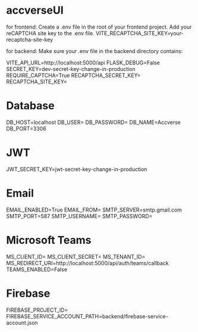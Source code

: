 # accverseUI
for frontend:
Create a .env file in the root of your frontend project.
Add your reCAPTCHA site key to the .env file.
VITE_RECAPTCHA_SITE_KEY=your-recaptcha-site-key

for backend:
Make sure your .env file in the backend directory contains:

VITE_API_URL=http://localhost:5000/api
FLASK_DEBUG=False
SECRET_KEY=dev-secret-key-change-in-production
REQUIRE_CAPTCHA=True
RECAPTCHA_SECRET_KEY=
RECAPTCHA_SITE_KEY=

# Database
DB_HOST=localhost
DB_USER=
DB_PASSWORD=
DB_NAME=Accverse
DB_PORT=3306

# JWT
JWT_SECRET_KEY=jwt-secret-key-change-in-production

# Email
EMAIL_ENABLED=True
EMAIL_FROM=
SMTP_SERVER=smtp.gmail.com
SMTP_PORT=587
SMTP_USERNAME=
SMTP_PASSWORD=

# Microsoft Teams
MS_CLIENT_ID=
MS_CLIENT_SECRET=
MS_TENANT_ID=
MS_REDIRECT_URI=http://localhost:5000/api/auth/teams/callback
TEAMS_ENABLED=False

# Firebase
FIREBASE_PROJECT_ID=
FIREBASE_SERVICE_ACCOUNT_PATH=backend/firebase-service-account.json
